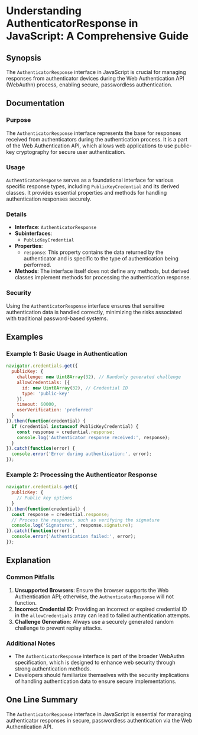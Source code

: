 <!--
Meta Description: # Understanding AuthenticatorResponse in JavaScript: A Comprehensive Guide ## Synopsis The `AuthenticatorResponse` interface in JavaScript is crucial ...
Meta Keywords: authentication, response, authenticatorresponse, interface, credential
-->

# Understanding AuthenticatorResponse in JavaScript: A Comprehensive Guide

## Synopsis
The `AuthenticatorResponse` interface in JavaScript is crucial for managing responses from authenticator devices during the Web Authentication API (WebAuthn) process, enabling secure, passwordless authentication.

## Documentation
### Purpose
The `AuthenticatorResponse` interface represents the base for responses received from authenticators during the authentication process. It is a part of the Web Authentication API, which allows web applications to use public-key cryptography for secure user authentication.

### Usage
`AuthenticatorResponse` serves as a foundational interface for various specific response types, including `PublicKeyCredential` and its derived classes. It provides essential properties and methods for handling authentication responses securely.

### Details
- **Interface**: `AuthenticatorResponse`
- **Subinterfaces**: 
  - `PublicKeyCredential`
- **Properties**:
  - `response`: This property contains the data returned by the authenticator and is specific to the type of authentication being performed.
- **Methods**: The interface itself does not define any methods, but derived classes implement methods for processing the authentication response.

### Security
Using the `AuthenticatorResponse` interface ensures that sensitive authentication data is handled correctly, minimizing the risks associated with traditional password-based systems.

## Examples
### Example 1: Basic Usage in Authentication
```javascript
navigator.credentials.get({
  publicKey: {
    challenge: new Uint8Array(32), // Randomly generated challenge
    allowCredentials: [{
      id: new Uint8Array(32), // Credential ID
      type: 'public-key'
    }],
    timeout: 60000,
    userVerification: 'preferred'
  }
}).then(function(credential) {
  if (credential instanceof PublicKeyCredential) {
    const response = credential.response;
    console.log('Authenticator response received:', response);
  }
}).catch(function(error) {
  console.error('Error during authentication:', error);
});
```

### Example 2: Processing the Authenticator Response
```javascript
navigator.credentials.get({
  publicKey: {
    // Public key options
  }
}).then(function(credential) {
  const response = credential.response;
  // Process the response, such as verifying the signature
  console.log('Signature:', response.signature);
}).catch(function(error) {
  console.error('Authentication failed:', error);
});
```

## Explanation
### Common Pitfalls
1. **Unsupported Browsers**: Ensure the browser supports the Web Authentication API; otherwise, the `AuthenticatorResponse` will not function.
2. **Incorrect Credential ID**: Providing an incorrect or expired credential ID in the `allowCredentials` array can lead to failed authentication attempts.
3. **Challenge Generation**: Always use a securely generated random challenge to prevent replay attacks.

### Additional Notes
- The `AuthenticatorResponse` interface is part of the broader WebAuthn specification, which is designed to enhance web security through strong authentication methods.
- Developers should familiarize themselves with the security implications of handling authentication data to ensure secure implementations.

## One Line Summary
The `AuthenticatorResponse` interface in JavaScript is essential for managing authenticator responses in secure, passwordless authentication via the Web Authentication API.